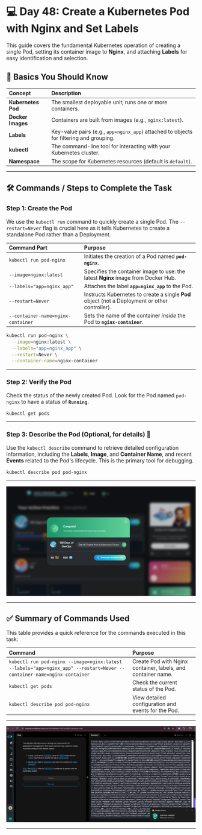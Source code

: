 # 💻 Day 48: Create a Kubernetes Pod with Nginx and Set Labels

This guide covers the fundamental Kubernetes operation of creating a single Pod, setting its container image to **Nginx**, and attaching **Labels** for easy identification and selection.

## 🚀 **Basics You Should Know**

| Concept | Description |
| :--- | :--- |
| **Kubernetes Pod** | The smallest deployable unit; runs one or more containers. |
| **Docker Images** | Containers are built from images (e.g., `nginx:latest`). |
| **Labels** | Key-value pairs (e.g., `app=nginx_app`) attached to objects for filtering and grouping. |
| **kubectl** | The command-line tool for interacting with your Kubernetes cluster. |
| **Namespace** | The scope for Kubernetes resources (default is `default`). |

***

## 🛠️ **Commands / Steps to Complete the Task**

### **Step 1: Create the Pod**

We use the `kubectl run` command to quickly create a single Pod. The `--restart=Never` flag is crucial here as it tells Kubernetes to create a standalone Pod rather than a Deployment.

| Command Part | Purpose |
| :--- | :--- |
| `kubectl run pod-nginx` | Initiates the creation of a Pod named **`pod-nginx`**. |
| `--image=nginx:latest` | Specifies the container image to use: the latest **Nginx** image from Docker Hub. |
| `--labels="app=nginx_app"` | Attaches the label **`app=nginx_app`** to the Pod. |
| `--restart=Never` | Instructs Kubernetes to create a single **Pod** object (not a Deployment or other controller). |
| `--container-name=nginx-container` | Sets the name of the container *inside* the Pod to **`nginx-container`**. |

```bash
kubectl run pod-nginx \
  --image=nginx:latest \
  --labels="app=nginx_app" \
  --restart=Never \
  --container-name=nginx-container
```

  ---

### **Step 2: Verify the Pod**

Check the status of the newly created Pod. Look for the Pod named `pod-nginx` to have a status of **`Running`**.

```bash
kubectl get pods
```

---

### **Step 3: Describe the Pod (Optional, for details)** 📝

Use the `kubectl describe` command to retrieve detailed configuration information, including the **Labels**, **Image**, and **Container Name**, and recent **Events** related to the Pod's lifecycle. This is the primary tool for debugging.

```bash
kubectl describe pod pod-nginx
```

***
![Screenshot 2025-09-23 233252](assets/Screenshot%202025-09-23%20233252.png)

---

## ✅ **Summary of Commands Used**

This table provides a quick reference for the commands executed in this task:

| Command | Purpose |
| :--- | :--- |
| `kubectl run pod-nginx --image=nginx:latest --labels="app=nginx_app" --restart=Never --container-name=nginx-container` | Create Pod with Nginx container, labels, and container name. |
| `kubectl get pods` | Check the current status of the Pod. |
| `kubectl describe pod pod-nginx` | View detailed configuration and events for the Pod. |

---
![Screenshot 2025-09-23 232950](assets/Screenshot%202025-09-23%20232950.png)


---
